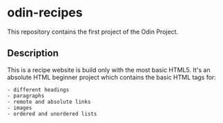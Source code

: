 # odin-recipes
This repository contains the first project of the Odin Project. 

## Description
This is a recipe website is build only with the most basic HTML5.
It's an absolute HTML beginner project which contains the basic HTML tags for:

    - different headings
    - paragraphs
    - remote and absolute links
    - images 
    - ordered and unordered lists

